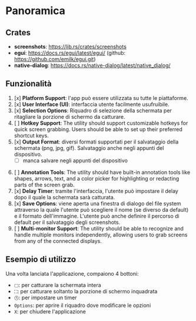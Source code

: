 # Panoramica
## Crates
- **screenshots**: https://lib.rs/crates/screenshots
- **egui**: https://docs.rs/egui/latest/egui/ (github: https://github.com/emilk/egui.git)
- **native-dialog**: https://docs.rs/native-dialog/latest/native_dialog/

## Funzionalità
1. [x] **Platform Support**: l'app può essere utilizzata su tutte le piattaforme.
2. [x] **User Interface (UI)**: interfaccia utente facilmente usufruibile.
3. [x] **Selection Options**: Riquadro di selezione della schermata per ritagliare la porzione di schermo da catturare.
4. [ ] **Hotkey Support**: The utility should support customizable hotkeys for quick
screen grabbing. Users should be able to set up their preferred shortcut keys.
5. [x] **Output Format**: diversi formati supportati per il salvataggio della schermata (png, jpg, gif). Salvataggio anche negli appunti del dispositivo.
    - [ ] manca salvare negli appunti del dispositivo
<!-- FUNZIONALITÀ BONUS -->
6. [ ] **Annotation Tools**: The utility should have built-in annotation tools like shapes, arrows, text, and a color picker for highlighting or redacting parts of the screen grab.
7. [x] **Delay Timer**: tramite l'interfaccia, l'utente può impostare il delay dopo il quale la schermata sarà catturata.
8. [x] **Save Options**: viene aperta una finestra di dialogo del file system attraverso la quale l'utente può scegliere il nome (se diverso da default) e il formato dell'immagine. L'utente può anche definire il percorso di default per il salvataggio degli screenshots.
9.  [ ] **Multi-monitor Support**: The utility should be able to recognize and handle
multiple monitors independently, allowing users to grab screens from any of the connected 
displays.


## Esempio di utilizzo
Una volta lanciata l'applicazione, compaiono 4 bottoni:
- `🖵`: per catturare la schermata intera
- `⛶`: per catturare soltanto la porzione di schermo inquadrata
- `🕓`: per impostare un timer
- `Options`: per aprire il riquadro dove modificare le opzioni
- `X`: per chiudere l'applicazione
